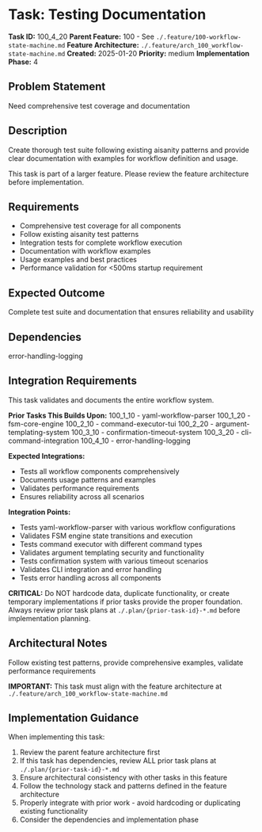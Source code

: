 # Task: Testing Documentation

**Task ID:** 100_4_20
**Parent Feature:** 100 - See `./.feature/100-workflow-state-machine.md`
**Feature Architecture:** `./.feature/arch_100_workflow-state-machine.md`
**Created:** 2025-01-20
**Priority:** medium
**Implementation Phase:** 4

## Problem Statement
Need comprehensive test coverage and documentation

## Description
Create thorough test suite following existing aisanity patterns and provide clear documentation with examples for workflow definition and usage.

This task is part of a larger feature. Please review the feature architecture before implementation.

## Requirements
- Comprehensive test coverage for all components
- Follow existing aisanity test patterns
- Integration tests for complete workflow execution
- Documentation with workflow examples
- Usage examples and best practices
- Performance validation for <500ms startup requirement

## Expected Outcome
Complete test suite and documentation that ensures reliability and usability

## Dependencies
error-handling-logging

## Integration Requirements
This task validates and documents the entire workflow system.

**Prior Tasks This Builds Upon:**
100_1_10 - yaml-workflow-parser
100_1_20 - fsm-core-engine
100_2_10 - command-executor-tui
100_2_20 - argument-templating-system
100_3_10 - confirmation-timeout-system
100_3_20 - cli-command-integration
100_4_10 - error-handling-logging

**Expected Integrations:**
- Tests all workflow components comprehensively
- Documents usage patterns and examples
- Validates performance requirements
- Ensures reliability across all scenarios

**Integration Points:**
- Tests yaml-workflow-parser with various workflow configurations
- Validates FSM engine state transitions and execution
- Tests command executor with different command types
- Validates argument templating security and functionality
- Tests confirmation system with various timeout scenarios
- Validates CLI integration and error handling
- Tests error handling across all components

**CRITICAL:** Do NOT hardcode data, duplicate functionality, or create temporary implementations if prior tasks provide the proper foundation. Always review prior task plans at `./.plan/{prior-task-id}-*.md` before implementation planning.

## Architectural Notes
Follow existing test patterns, provide comprehensive examples, validate performance requirements

**IMPORTANT:** This task must align with the feature architecture at `./.feature/arch_100_workflow-state-machine.md`

## Implementation Guidance
When implementing this task:
1. Review the parent feature architecture first
2. If this task has dependencies, review ALL prior task plans at `./.plan/{prior-task-id}-*.md`
3. Ensure architectural consistency with other tasks in this feature
4. Follow the technology stack and patterns defined in the feature architecture
5. Properly integrate with prior work - avoid hardcoding or duplicating existing functionality
6. Consider the dependencies and implementation phase
